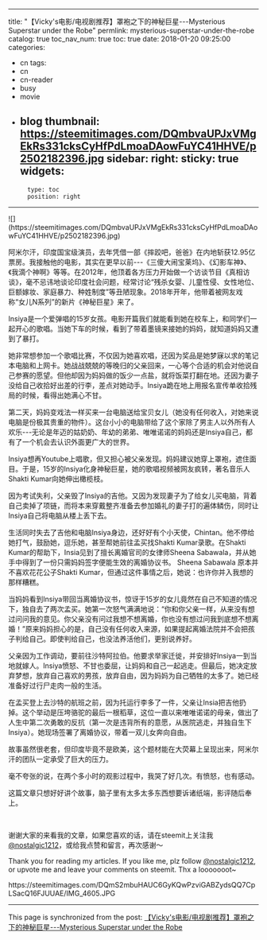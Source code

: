 
---
title: "【Vicky's电影/电视剧推荐】罩袍之下的神秘巨星---Mysterious Superstar under the Robe"
permlink: mysterious-superstar-under-the-robe
catalog: true
toc_nav_num: true
toc: true
date: 2018-01-20 09:25:00
categories:
- cn
tags:
- cn
- cn-reader
- busy
- movie
- blog
thumbnail: https://steemitimages.com/DQmbvaUPJxVMgEkRs331cksCyHfPdLmoaDAowFuYC41HHVE/p2502182396.jpg
sidebar:
    right:
        sticky: true
widgets:
    -
        type: toc
        position: right
---


<html>
![](https://steemitimages.com/DQmbvaUPJxVMgEkRs331cksCyHfPdLmoaDAowFuYC41HHVE/p2502182396.jpg)
<p>阿米尔汗，印度国宝级演员，去年凭借一部《摔跤吧，爸爸》在内地斩获12.95亿票房。我接触他的电影，其实在更早以前---《三傻大闹宝莱坞》、《幻影车神》、《我滴个神啊》等等。在2012年，他顶着各方压力开始做一个访谈节目《真相访谈》，毫不忌讳地谈论印度社会问题，经常讨论“残杀女婴、儿童性侵、女性地位、巨额嫁妆、家庭暴力、种姓制度”等丑陋现象。2018年开年，他带着被网友戏称“女儿N系列”的新片《神秘巨星》来了。<p>
<p>Insiya是一个爱弹唱的15岁女孩。电影开篇我们就能看到她在校车上，和同学们一起开心的歌唱。当她下车的时候，看到了带着墨镜来接她的妈妈，就知道妈妈又遭到了暴打。<p>
<p>她非常想参加一个歌唱比赛，不仅因为她喜欢唱，还因为奖品是她梦寐以求的笔记本电脑和上网卡。她战战兢兢的等晚归的父亲回来，一心等个合适的机会对他说自己参赛的愿望。但他却因为妈妈做的饭少一点盐，就将饭菜打翻在地。还因为妻子没给自己收拾好出差的行李，差点对她动手。Insiya跪在地上用报名宣传单收拾残局的时候，看得出她满心不甘。<p>
<p>第二天，妈妈变戏法一样买来一台电脑送给宝贝女儿（她没有任何收入，对她来说电脑是份极其贵重的物件）。这台小小的电脑带给了这个家除了男主人以外所有人欢乐---无论是年迈的姑奶奶、年幼的弟弟、唯唯诺诺的妈妈还是Insiya自己，都有了一个机会去认识外面更广大的世界。<p>
<p>Insiya想再Youtube上唱歌，但又担心被父亲发现。妈妈建议她穿上罩袍，遮住面目。于是，15岁的Insiya化身神秘巨星，她的歌唱视频被网友疯转，著名音乐人Shakti Kumar向她伸出橄榄枝。<p>
<p>因为考试失利，父亲毁了Insiya的吉他。又因为发现妻子为了给女儿买电脑，背着自己卖掉了项链，而将本来穿戴整齐准备去参加婚礼的妻子打的遍体鳞伤，同时让Insiya自己将电脑从楼上丢下去。<p>
<p>生活同时失去了吉他和电脑Insiya身边，还好好有个小天使，Chintan。他不停给她打气，鼓励她，逗乐她，甚至帮她前往孟买找Shakti Kumar录歌。在Shakti Kumar的帮助下，Insia见到了擅长离婚官司的女律师Sheena Sabawala，并从她手中得到了一份只需妈妈签字便能生效的离婚协议书。 Sheena Sabawala 原本并不喜欢花花公子Shakti Kumar，但通过这件事情之后，她说：也许你并入我想的那样糟糕。<p>
<p>当妈妈看到Insiya带回当离婚协议书，惊讶于15岁的女儿竟然在自己不知道的情况下，独自去了两次孟买。她第一次怒气满满地说：“你和你父亲一样，从来没有想过问问我的意见。你父亲没有问过我想不想离婚，你也没有想过问我到底想不想离婚！”原来妈妈担心的是，自己没有任何收入来源，如果提起离婚法院并不会把孩子判给自己。即使判给自己，也没法养活他们，更别说养好。<p>
<p>父亲因为工作调动，要前往沙特阿拉伯。他要求举家迁徙，并安排好Insiya一到当地就嫁人。Insiya愤怒、不甘也委屈，让妈妈和自己一起逃走。但最后，她决定放弃梦想，放弃自己喜欢的男孩，放弃自由，因为妈妈为自己牺牲的太多了。她已经准备好过行尸走肉一般的生活。<p>
<p>在孟买登上去沙特的航班之前，因为托运行李多了一件，父亲让Insia把吉他扔掉。这个举动是压垮骆驼的最后一根稻草，这位一直以来唯唯诺诺的母亲，做出了人生中第二次勇敢的反抗（第一次是违背所有的意愿，从医院逃走，并独自生下Insiya）。她现场签署了离婚协议，带着一双儿女奔向自由。<p>
<p>故事虽然很老套，但印度毕竟不是欧美，这个题材能在大荧幕上呈现出来，阿米尔汗的团队一定承受了巨大的压力。<p>
<p>毫不夸张的说，在两个多小时的观影过程中，我哭了好几次。有愤怒，也有感动。<p>
<p>这篇文章只想好好讲个故事，脑子里有太多太多东西想要诉诸纸端，影评随后奉上。<p>
<p><br></p>
<p>谢谢大家的来看我的文章，如果您喜欢的话，请在steemit上关注我<a href="https://cnsteem.com/@nostalgic1212">@nostalgic1212</a>，或给我点赞和留言，再次感谢～<p>
<p>Thank you for reading my articles. If you like me, plz follow <a href="https://cnsteem.com/@nostalgic1212">@nostalgic1212</a>, or upvote me and leave your comments on steemit. Thx a looooooot~ &nbsp;</p>
https://steemitimages.com/DQmS2mbuHAUC6GyKQwPzviGABZydsQQ7CpLSacQ16FJUUAE/IMG_4605.JPG
</html>

- - -

This page is synchronized from the post: [【Vicky's电影/电视剧推荐】罩袍之下的神秘巨星---Mysterious Superstar under the Robe](https://steemit.com/@nostalgic1212/mysterious-superstar-under-the-robe)

